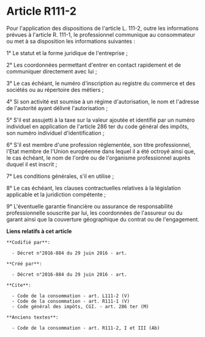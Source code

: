 # Article R111-2

Pour l'application des dispositions de l'article L. 111-2, outre les informations prévues à l'article R. 111-1, le
professionnel communique au consommateur ou met à sa disposition les informations suivantes : 

1° Le statut et la forme juridique de l'entreprise ; 

2° Les coordonnées permettant d'entrer en contact rapidement et de communiquer directement avec lui ; 

3° Le cas échéant, le numéro d'inscription au registre du commerce et des sociétés ou au répertoire des métiers ; 

4° Si son activité est soumise à un régime d'autorisation, le nom et l'adresse de l'autorité ayant délivré l'autorisation ; 

5° S'il est assujetti à la taxe sur la valeur ajoutée et identifié par un numéro individuel en application de l'article 286
ter du code général des impôts, son numéro individuel d'identification ; 

6° S'il est membre d'une profession réglementée, son titre professionnel, l'Etat membre de l'Union européenne dans lequel il
a été octroyé ainsi que, le cas échéant, le nom de l'ordre ou de l'organisme professionnel auprès duquel il est inscrit ; 

7° Les conditions générales, s'il en utilise ; 

8° Le cas échéant, les clauses contractuelles relatives à la législation applicable et la juridiction compétente ; 

9° L'éventuelle garantie financière ou assurance de responsabilité professionnelle souscrite par lui, les coordonnées de
l'assureur ou du garant ainsi que la couverture géographique du contrat ou de l'engagement.

**Liens relatifs à cet article**

	**Codifié par**:

	  - Décret n°2016-884 du 29 juin 2016 - art.

	**Créé par**:

	  - Décret n°2016-884 du 29 juin 2016 - art.

	**Cite**:

	  - Code de la consommation - art. L111-2 (V)
	  - Code de la consommation - art. R111-1 (V)
	  - Code général des impôts, CGI. - art. 286 ter (M)

	**Anciens textes**:

	  - Code de la consommation - art. R111-2, I et III (Ab)
